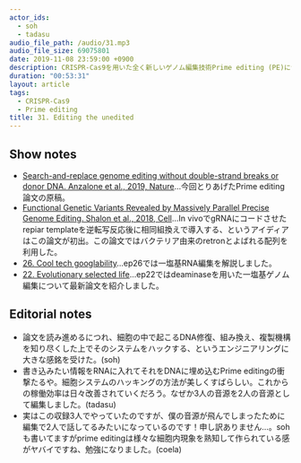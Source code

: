 ```yaml
---
actor_ids:
  - soh
  - tadasu
audio_file_path: /audio/31.mp3
audio_file_size: 69075801
date: 2019-11-08 23:59:00 +0900
description: CRISPR-Cas9を用いた全く新しいゲノム編集技術Prime editing (PE)についての原著論文を紹介しました。
duration: "00:53:31"
layout: article
tags: 
  - CRISPR-Cas9
  - Prime editing
title: 31. Editing the unedited
---
```


## Show notes
- [Search-and-replace genome editing without double-strand breaks or donor DNA. Anzalone et al., 2019, Nature](https://drive.google.com/file/d/1y_MlUarqT3mc83vyXSTJ-B_r9n1-evw4/view)...今回とりあげたPrime editing論文の原稿。
- [Functional Genetic Variants Revealed by Massively Parallel Precise Genome Editing. Shalon et al., 2018, Cell](https://www.ncbi.nlm.nih.gov/pubmed/30245013)...In vivoでgRNAにコードさせたrepiar templateを逆転写反応後に相同組換えで導入する、というアイディアはこの論文が初出。この論文ではバクテリア由来のretronとよばれる配列を利用した。
- [26. Cool tech googlability](https://researchat.fm/episode/26)...ep26では一塩基RNA編集を解説しました。
- [22. Evolutionary selected life](https://researchat.fm/episode/22)...ep22ではdeaminaseを用いた一塩基ゲノム編集について最新論文を紹介しました。

## Editorial notes
- 論文を読み進めるにつれ、細胞の中で起こるDNA修復、組み換え、複製機構を知り尽くした上でそのシステムをハックする、というエンジニアリングに大きな感銘を受けた。(soh)
- 書き込みたい情報をRNAに入れてそれをDNAに埋め込むPrime editingの衝撃たるや。細胞システムのハッキングの方法が美しくすばらしい。これからの稼働効率は日々改善されていくだろう。なぜか3人の音源を2人の音源として編集しました。(tadasu)
- 実はこの収録3人でやっていたのですが、僕の音源が飛んでしまったために編集で2人で話してるみたいになっているのです！申し訳ありません...。sohも書いてますがprime editingは様々な細胞内現象を熟知して作られている感がヤバイですね、勉強になりました。(coela)

